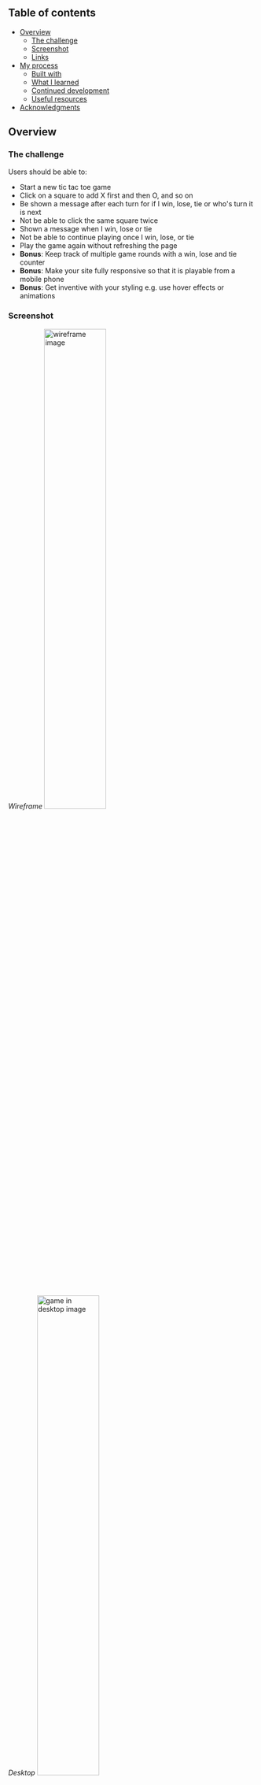

## Table of contents

- [Overview](#overview)
  - [The challenge](#the-challenge)
  - [Screenshot](#screenshot)
  - [Links](#links)
- [My process](#my-process)
  - [Built with](#built-with)
  - [What I learned](#what-i-learned)
  - [Continued development](#continued-development)
  - [Useful resources](#useful-resources)
- [Acknowledgments](#acknowledgments)

## Overview

### The challenge

Users should be able to:

- Start a new tic tac toe game
- Click on a square to add X first and then O, and so on
- Be shown a message after each turn for if I win, lose, tie or who's turn it is next
- Not be able to click the same square twice
- Shown a message when I win, lose or tie
- Not be able to continue playing once I win, lose, or tie
- Play the game again without refreshing the page
- **Bonus**: Keep track of multiple game rounds with a win, lose and tie counter
- **Bonus**: Make your site fully responsive so that it is playable from a mobile phone
- **Bonus**: Get inventive with your styling e.g. use hover effects or animations

### Screenshot
*Wireframe*
<img src="Screenshot\Wireframe 1.png" alt ="wireframe image" width="50%">

*Desktop*
<img src="Screenshot\game-desktop-3.png" alt ="game in desktop image" height="50%">

*Tablet*
<img src="Screenshot\game-tablet.jpg" alt ="game in tablet image" width="50%">

*Mobile*
<img src="Screenshot\game-mobile.jpg" alt ="game in mobile image" width="40%">

### Links

- Solution URL: [Github Solution](https://github.com/woodsdeshe/Tic-Tac-Toe)
- Live Site URL: [Tic Tac Toe Deployed Site](https://woodsdeshe.github.io/Tic-Tac-Toe/)

## My process

### Built with

- ![](	https://img.shields.io/badge/HTML5-E34F26?style=for-the-badge&logo=html5&logoColor=white
)
- ![](https://img.shields.io/badge/CSS3-1572B6?style=for-the-badge&logo=css3&logoColor=white
)
- ![](https://img.shields.io/badge/Bootstrap-563D7C?style=for-the-badge&logo=bootstrap&logoColor=white)
- ![](https://img.shields.io/badge/JavaScript-F7DF1E?style=for-the-badge&logo=javascript&logoColor=black
)
- ![](https://img.shields.io/badge/GitHub-100000?style=for-the-badge&logo=github&logoColor=white
)
- ![](https://img.shields.io/badge/Google_chrome-4285F4?style=for-the-badge&logo=Google-chrome&logoColor=white
)
- ![](https://img.shields.io/badge/prettier-1A2C34?style=for-the-badge&logo=prettier&logoColor=F7BA3E)

### What I learned
- I struggled with how to handle the reset function and how to reset all of the pieces on the board when the reset button is clicked. After helping another classmate, I realized that I could use forEach to remove all of the square content. I was also able to incorporate the classList method that we practiced in class to remove the styling that was being added on the board.
```js
//This function resets the game
function resetGame() {
  tile.forEach((square) => {
    square.textContent = "";
    square.classList.remove("x-symbol");
    square.classList.remove("o-symbol");
  });
  message.textContent = "Press Start to Play";
  currentPlayer = "X";
  gameOver = false;
}
```
```css
.x-symbol {
    color: #b87bf1;
    background-color: #b87bf152;
}

.o-symbol {
    color: #53f0c1;
    background-color: #53f0c18c;
}
```
- I also had some difficulties trying to incorporate simple resposive design in my code and had to do a creash course in Bootstrap in order to simplify the proces. Being able to figure out how to recreate my game board using Boostrap was challenging but very rewarding.
```html
 <div class="container game-board">
            <div class="row">
              <div class="col-4">
                <div class="tile square-1"></div>
              </div>
              <div class="col-4">
                <div class="tile square-2"></div>
              </div>
              <div class="col-4">
                <div class="tile square-3"></div>
              </div>
            </div>
```
- Utlilzing the things that I learned within Bootstrap, I was able to add additional styling to the code, so that the game could respond well on mobile devices.
```css
@media (max-width: 767px) {
  .scoreboard {
    width: 150px;
    font-size: 16px;
  }

  .score-x,
  .score-o {
    font-size: 1.5em;
  }

  .game-board {
    margin: 10px;
  }

  .tile {
    width: 100px;
    height: 100px;
    font-size: 30px;
  }

  .startBtn,
  .reset-btn {
    font-size: 16px;
    padding: 5px 10px;
  }
}
```
 

### Continued development

- Array methods: I was bale 

### Useful resources

- [Grid System - Bootstrap](https://getbootstrap.com/docs/5.3/layout/grid/) - This website helped me to execute some of the styling that I created in the wireframe. This also helped with the gameboard formatting and easy spacing within the style of the game.
- [MDN](https://developer.mozilla.org/en-US/) - This site helped me with understanding certain methods for arrays and how to utitlize them in my code

## Acknowledgments

This is where you can give a hat tip to anyone who helped you out on this project. Perhaps you worked in a team or got some inspiration from someone else's solution. This is the perfect place to give them some credit.

**Note: Delete this note and edit this section's content as necessary. If you completed this challenge by yourself, feel free to delete this section entirely.**
